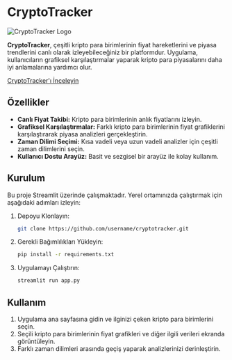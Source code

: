 # CryptoTracker

![CryptoTracker Logo](https://hizliresim.com/31kgcty/img1)

**CryptoTracker**, çeşitli kripto para birimlerinin fiyat hareketlerini ve piyasa trendlerini canlı olarak izleyebileceğiniz bir platformdur. Uygulama, kullanıcıların grafiksel karşılaştırmalar yaparak kripto para piyasalarını daha iyi anlamalarına yardımcı olur.

[CryptoTracker'ı İnceleyin](https://cryptotrackerr.streamlit.app/)

## Özellikler

- **Canlı Fiyat Takibi:** Kripto para birimlerinin anlık fiyatlarını izleyin.
- **Grafiksel Karşılaştırmalar:** Farklı kripto para birimlerinin fiyat grafiklerini karşılaştırarak piyasa analizleri gerçekleştirin.
- **Zaman Dilimi Seçimi:** Kısa vadeli veya uzun vadeli analizler için çeşitli zaman dilimlerini seçin.
- **Kullanıcı Dostu Arayüz:** Basit ve sezgisel bir arayüz ile kolay kullanım.

## Kurulum

Bu proje Streamlit üzerinde çalışmaktadır. Yerel ortamınızda çalıştırmak için aşağıdaki adımları izleyin:

1. Depoyu Klonlayın: 
    ```bash
    git clone https://github.com/username/cryptotracker.git
    ```

2. Gerekli Bağımlılıkları Yükleyin:
    ```bash
    pip install -r requirements.txt
    ```

3. Uygulamayı Çalıştırın:
    ```bash
    streamlit run app.py
    ```

## Kullanım

1. Uygulama ana sayfasına gidin ve ilginizi çeken kripto para birimlerini seçin.
2. Seçili kripto para birimlerinin fiyat grafikleri ve diğer ilgili verileri ekranda görüntüleyin.
3. Farklı zaman dilimleri arasında geçiş yaparak analizlerinizi derinleştirin.
